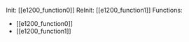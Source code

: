 Init: [[e1200_function0]]
ReInit: [[e1200_function1]]
Functions:
- [[e1200_function0]]
- [[e1200_function1]]
